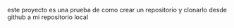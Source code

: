 este proyecto es una prueba de como crear un repositorio y clonarlo desde github a mi repositorio local

